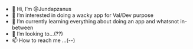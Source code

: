 - 👋 Hi, I’m @Jundapzanus
- 👀 I’m interested in doing a wacky app for Val/Dev purpose
- 🌱 I’m currently learning everything about doing an app and whatsnot in-between 
- 💞️ I’m looking to...(??)
- 📫 How to reach me ...(--)

<!---
Beginner and learner, new to GitHub and so many wacky terms of programming worlds. Some fancy names in this new habitat I'm in also too hipsters for me to indulge though...
You can click the Preview link to take a look at your changes.
--->
